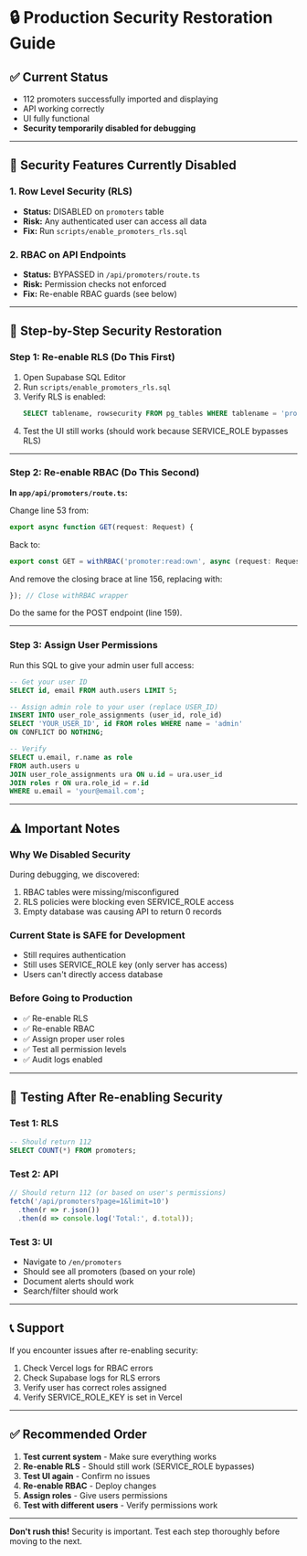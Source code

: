 # 🔒 Production Security Restoration Guide

## ✅ Current Status
- 112 promoters successfully imported and displaying
- API working correctly
- UI fully functional
- **Security temporarily disabled for debugging**

---

## 🚨 Security Features Currently Disabled

### 1. Row Level Security (RLS)
- **Status:** DISABLED on `promoters` table
- **Risk:** Any authenticated user can access all data
- **Fix:** Run `scripts/enable_promoters_rls.sql`

### 2. RBAC on API Endpoints
- **Status:** BYPASSED in `/api/promoters/route.ts`
- **Risk:** Permission checks not enforced
- **Fix:** Re-enable RBAC guards (see below)

---

## 🔧 Step-by-Step Security Restoration

### Step 1: Re-enable RLS (Do This First)

1. Open Supabase SQL Editor
2. Run `scripts/enable_promoters_rls.sql`
3. Verify RLS is enabled:
   ```sql
   SELECT tablename, rowsecurity FROM pg_tables WHERE tablename = 'promoters';
   ```
4. Test the UI still works (should work because SERVICE_ROLE bypasses RLS)

---

### Step 2: Re-enable RBAC (Do This Second)

**In `app/api/promoters/route.ts`:**

Change line 53 from:
```typescript
export async function GET(request: Request) {
```

Back to:
```typescript
export const GET = withRBAC('promoter:read:own', async (request: Request) => {
```

And remove the closing brace at line 156, replacing with:
```typescript
}); // Close withRBAC wrapper
```

Do the same for the POST endpoint (line 159).

---

### Step 3: Assign User Permissions

Run this SQL to give your admin user full access:

```sql
-- Get your user ID
SELECT id, email FROM auth.users LIMIT 5;

-- Assign admin role to your user (replace USER_ID)
INSERT INTO user_role_assignments (user_id, role_id)
SELECT 'YOUR_USER_ID', id FROM roles WHERE name = 'admin'
ON CONFLICT DO NOTHING;

-- Verify
SELECT u.email, r.name as role
FROM auth.users u
JOIN user_role_assignments ura ON u.id = ura.user_id
JOIN roles r ON ura.role_id = r.id
WHERE u.email = 'your@email.com';
```

---

## ⚠️ Important Notes

### Why We Disabled Security
During debugging, we discovered:
1. RBAC tables were missing/misconfigured
2. RLS policies were blocking even SERVICE_ROLE access
3. Empty database was causing API to return 0 records

### Current State is SAFE for Development
- Still requires authentication
- Still uses SERVICE_ROLE key (only server has access)
- Users can't directly access database

### Before Going to Production
- ✅ Re-enable RLS
- ✅ Re-enable RBAC
- ✅ Assign proper user roles
- ✅ Test all permission levels
- ✅ Audit logs enabled

---

## 🧪 Testing After Re-enabling Security

### Test 1: RLS
```sql
-- Should return 112
SELECT COUNT(*) FROM promoters;
```

### Test 2: API
```javascript
// Should return 112 (or based on user's permissions)
fetch('/api/promoters?page=1&limit=10')
  .then(r => r.json())
  .then(d => console.log('Total:', d.total));
```

### Test 3: UI
- Navigate to `/en/promoters`
- Should see all promoters (based on your role)
- Document alerts should work
- Search/filter should work

---

## 📞 Support

If you encounter issues after re-enabling security:

1. Check Vercel logs for RBAC errors
2. Check Supabase logs for RLS errors
3. Verify user has correct roles assigned
4. Verify SERVICE_ROLE_KEY is set in Vercel

---

## ✅ Recommended Order

1. **Test current system** - Make sure everything works
2. **Re-enable RLS** - Should still work (SERVICE_ROLE bypasses)
3. **Test UI again** - Confirm no issues
4. **Re-enable RBAC** - Deploy changes
5. **Assign roles** - Give users permissions
6. **Test with different users** - Verify permissions work

---

**Don't rush this!** Security is important. Test each step thoroughly before moving to the next.

